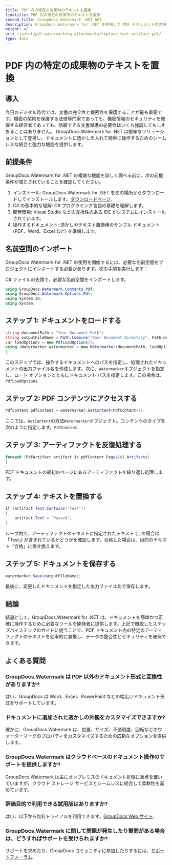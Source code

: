```yaml
---
title: PDF 内の特定の成果物のテキストを置換
linktitle: PDF 内の特定の成果物のテキストを置換
second_title: GroupDocs.Watermark .NET API
description: GroupDocs.Watermark for .NET を使用して PDF ドキュメント内の特定のアーティファクトのテキストを置換する方法を説明します。ドキュメントのセキュリティと整合性を簡単に強化します。
weight: 42
url: /ja/net/pdf-watermarking-attachments/replace-text-artifact-pdf/
type: docs
---
```

# PDF 内の特定の成果物のテキストを置換

## 導入
今日のデジタル時代では、文書の完全性と機密性を保護することが最も重要です。機密の契約を保護する法律専門家であっても、機密情報のセキュリティを確保する経営者であっても、信頼できる文書保護の必要性はいくら強調してもしすぎることはありません。 GroupDocs.Watermark for .NET は堅牢なソリューションとして登場し、ドキュメントに透かしを入れて簡単に操作するためのシームレスな統合と強力な機能を提供します。
## 前提条件
GroupDocs.Watermark for .NET の複雑な機能を詳しく調べる前に、次の前提条件が満たされていることを確認してください。
1. インストール: GroupDocs.Watermark for .NET を次の場所からダウンロードしてインストールします。[ダウンロードページ](https://releases.groupdocs.com/Watermark/net/).
2. C# の基本的な理解: C# プログラミング言語の基礎を理解します。
3. 開発環境: Visual Studio などの互換性のある IDE がシステムにインストールされています。
4. 操作するドキュメント: 透かしやテキスト置換用のサンプル ドキュメント (PDF、Word、Excel など) を準備します。

## 名前空間のインポート
GroupDocs.Watermark for .NET の使用を開始するには、必要な名前空間をプロジェクトにインポートする必要があります。次の手順を実行します：

C# ファイルの先頭で、必要な名前空間をインポートします。
```csharp
using GroupDocs.Watermark.Contents.Pdf;
using GroupDocs.Watermark.Options.Pdf;
using System.IO;
using System;
```
## ステップ 1: ドキュメントをロードする
```csharp
string documentPath = "Your Document Path";
string outputFileName = Path.Combine("Your Document Directory", Path.GetFileName(documentPath));
var loadOptions = new PdfLoadOptions();
using (Watermarker watermarker = new Watermarker(documentPath, loadOptions))
{
```
このステップでは、操作するドキュメントへのパスを指定し、処理されたドキュメントの出力ファイル名を作成します。次に、`Watermarker`オブジェクトを指定し、ロード オプションとともにドキュメント パスを指定します。この場合は、`PdfLoadOptions`.
## ステップ 2: PDF コンテンツにアクセスする
```csharp
PdfContent pdfContent = watermarker.GetContent<PdfContent>();
```
ここでは、`GetContent`の方法`Watermarker`オブジェクト。コンテンツのタイプを次のように指定します。`PdfContent`.
## ステップ 3: アーティファクトを反復処理する
```csharp
foreach (PdfArtifact artifact in pdfContent.Pages[0].Artifacts)
{
```
PDF ドキュメントの最初のページにあるアーティファクトを繰り返し処理します。
## ステップ 4: テキストを置換する
```csharp
if (artifact.Text.Contains("Test"))
{
    artifact.Text = "Passed";
}
```
ループ内で、アーティファクトのテキストに指定されたテキスト (この場合は「Test」) が含まれているかどうかを確認します。合格した場合は、目的のテキスト「合格」に置き換えます。
## ステップ 5: ドキュメントを保存する
```csharp
watermarker.Save(outputFileName);
```
最後に、変更したドキュメントを指定した出力ファイル名で保存します。

## 結論
結論として、GroupDocs.Watermark for .NET は、ドキュメントを簡単かつ正確に操作するために必要なツールを開発者に提供します。上記で概説したステップバイステップのガイドに従うことで、PDF ドキュメント内の特定のアーティファクトのテキストを効率的に置換し、データの整合性とセキュリティを確保できます。
## よくある質問
### GroupDocs.Watermark は PDF 以外のドキュメント形式と互換性がありますか?
はい、GroupDocs は Word、Excel、PowerPoint などの幅広いドキュメント形式をサポートしています。
### ドキュメントに追加された透かしの外観をカスタマイズできますか?
確かに、GroupDocs.Watermark は、位置、サイズ、不透明度、回転などのウォーターマークのプロパティをカスタマイズするための広範なオプションを提供します。
### GroupDocs.Watermark はクラウドベースのドキュメント操作のサポートを提供しますか?
GroupDocs.Watermark は主にオンプレミスのドキュメント処理に重点を置いていますが、クラウド ストレージ サービスとシームレスに統合して柔軟性を高めています。
### 評価目的で利用できる試用版はありますか?
はい、以下から無料トライアルを利用できます。[GroupDocs Web サイト](https://releases.groupdocs.com/).
### GroupDocs.Watermark に関して問題が発生したり質問がある場合は、どうすればサポートを受けられますか?
サポートを求めたり、GroupDocs コミュニティに参加したりするには、[サポートフォーラム](https://forum.groupdocs.com/c/watermark/19).